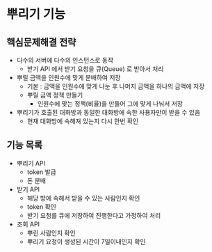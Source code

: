 # 뿌리기 기능

## 핵심문제해결 전략
- 다수의 서버에 다수의 인스턴스로 동작
    - 받기 API 에서 받기 요청을 큐(Queue) 로 받아서 처리
- 뿌릴 금액을 인원수에 맞게 분배하여 저장  
    - 기본 : 금액을 인원수에 맞게 나눈 후 나머지 금액을 하나의 금액에 저장
    - 뿌릴 금액 정책 만들기
        - 인원수에 맞는 정책(비율)을 만들어 그에 맞게 나눠서 저장
- 뿌리기가 호출된 대화방과 동일한 대화방에 속한 사용자만이 받을 수 있음
    - 현재 대화방에 속해져 있는지 다시 한번 확인
    
## 기능 목록
- 뿌리기 API
    - token 발급
    - 돈 분배
- 받기 API
    - 해당 방에 속해서 받을 수 있는 사람인지 확인
    - token 확인
    - 받기 요청를 큐에 저장하여 진행한다고 가정하여 처리
- 조회 API
    - 뿌린 사람인지 확인
    - 뿌리기 요청이 생성된 시간이 7일이내인지 확인
   
     